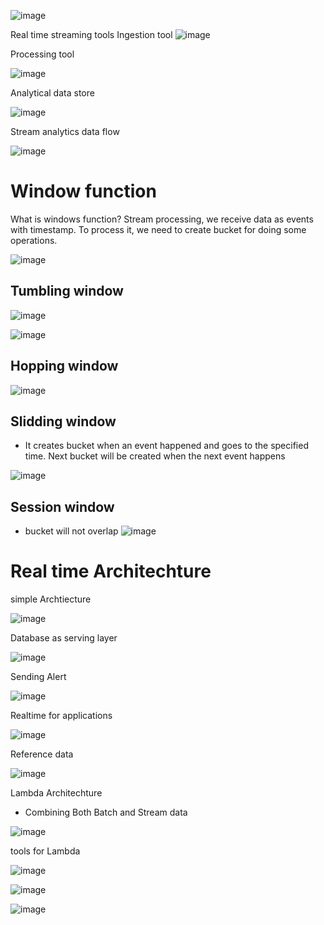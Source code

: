 
![image](https://user-images.githubusercontent.com/38088886/111032031-5d985f00-8402-11eb-8394-5d1739c27d23.png)

Real time streaming tools
Ingestion tool
![image](https://user-images.githubusercontent.com/38088886/111032215-0941af00-8403-11eb-8204-e8c83a28ea99.png)

Processing tool

![image](https://user-images.githubusercontent.com/38088886/111032319-810fd980-8403-11eb-98e9-19c0cc8243f2.png)

Analytical data store

![image](https://user-images.githubusercontent.com/38088886/111032340-95ec6d00-8403-11eb-95c8-4837d0491632.png)

Stream analytics data flow

![image](https://user-images.githubusercontent.com/38088886/111032427-1743ff80-8404-11eb-9647-40822a9bbd64.png)


# Window function
What is windows function?
Stream processing, we receive data as events with timestamp. To process it, we need to create bucket for doing some operations.

![image](https://user-images.githubusercontent.com/38088886/111032635-22e3f600-8405-11eb-8c8a-5a0c5dcf67ae.png)

## Tumbling window

![image](https://user-images.githubusercontent.com/38088886/111256094-37480e80-8610-11eb-8fd3-d1717bf1f0bc.png)


![image](https://user-images.githubusercontent.com/38088886/111032767-bfa69380-8405-11eb-9d0a-9a95b72948e6.png)

## Hopping window

![image](https://user-images.githubusercontent.com/38088886/111032875-4ce9e800-8406-11eb-9f2a-40c744a4bf40.png)

## Slidding window

* It creates bucket when an event happened and goes to the specified time. Next bucket will be created when the next event happens

![image](https://user-images.githubusercontent.com/38088886/111032997-f29d5700-8406-11eb-99bb-79cbccc0b6f0.png)


## Session window
* bucket will not overlap
![image](https://user-images.githubusercontent.com/38088886/111033210-f2ea2200-8407-11eb-8d60-95002fa54a0b.png)


# Real time Architechture
simple Archtiecture

![image](https://user-images.githubusercontent.com/38088886/111033280-5411f580-8408-11eb-8651-46fc834baf31.png)

Database as serving layer

![image](https://user-images.githubusercontent.com/38088886/111033315-8cb1cf00-8408-11eb-8867-fb33906f7a97.png)

Sending Alert

![image](https://user-images.githubusercontent.com/38088886/111033357-c71b6c00-8408-11eb-8393-0da067482e73.png)

Realtime for applications

![image](https://user-images.githubusercontent.com/38088886/111033415-00ec7280-8409-11eb-9934-db07f92cc05c.png)

Reference data

![image](https://user-images.githubusercontent.com/38088886/111033474-4a3cc200-8409-11eb-9554-c24539ea6c28.png)


Lambda Architechture

* Combining Both Batch and Stream data

![image](https://user-images.githubusercontent.com/38088886/111033622-08f8e200-840a-11eb-9b53-796e1c66635d.png)

tools for Lambda

![image](https://user-images.githubusercontent.com/38088886/111033688-612fe400-840a-11eb-98b9-b7940a4e0267.png)

![image](https://user-images.githubusercontent.com/38088886/111033714-86bced80-840a-11eb-9b09-1a6fe057f984.png)

![image](https://user-images.githubusercontent.com/38088886/111033784-ce437980-840a-11eb-9691-332f9a9772fa.png)



